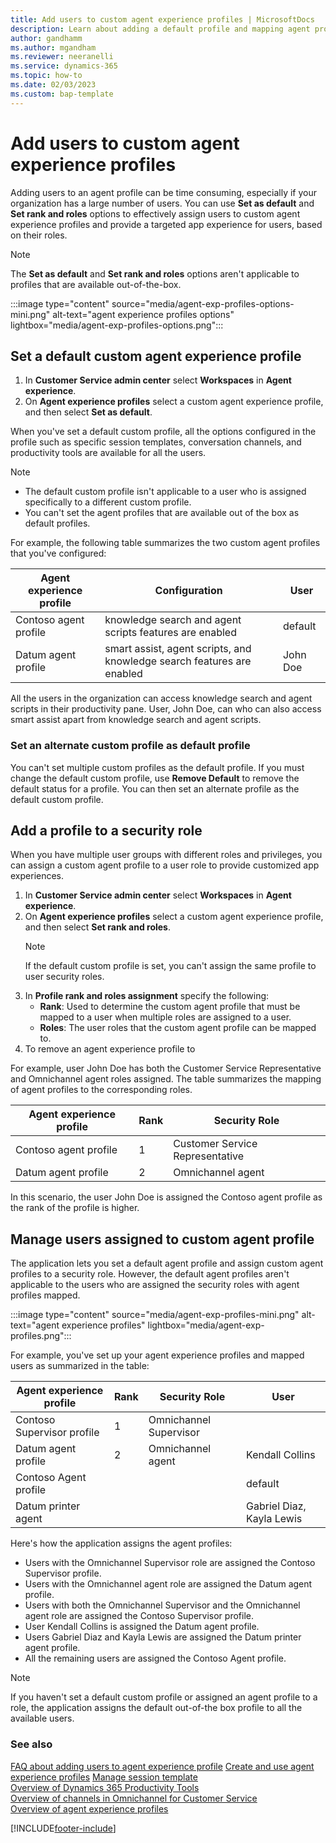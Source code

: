 ```yaml
---
title: Add users to custom agent experience profiles | MicrosoftDocs 
description: Learn about adding a default profile and mapping agent profiles to security roles
author: gandhamm 
ms.author: mgandham
ms.reviewer: neeranelli
ms.service: dynamics-365 
ms.topic: how-to
ms.date: 02/03/2023 
ms.custom: bap-template 
---
```


# Add users to custom agent experience profiles

Adding users to an agent profile can be time consuming, especially if your organization has a large number of users. You can use **Set as default** and **Set rank and roles** options to effectively assign users to custom agent experience profiles and provide a targeted app experience for users, based on their roles.

> [!NOTE]
> The **Set as default** and **Set rank and roles** options aren't applicable to profiles that are available out-of-the-box.

:::image type="content" source="media/agent-exp-profiles-options-mini.png" alt-text="agent experience profiles options" lightbox="media/agent-exp-profiles-options.png":::

## Set a default custom agent experience profile

1. In **Customer Service admin center** select **Workspaces** in **Agent experience**.
1. On **Agent experience profiles** select a custom agent experience profile, and then select  **Set as default**.

When you've set a default custom profile, all the options configured in the profile such as specific session templates, conversation channels, and productivity tools are available for all the users.

> [!NOTE]
> - The default custom profile isn't applicable to a user who is assigned specifically to a different custom profile.
> - You can't set the agent profiles that are available out of the box as default profiles.

For example, the following table summarizes the two custom agent profiles that you've configured:

|Agent experience profile   | Configuration   | User |
|----------|-----------|------------|
| Contoso agent profile     | knowledge search and agent scripts features are enabled  | default        |
| Datum agent profile | smart assist, agent scripts, and knowledge search features are enabled  | John Doe |

All the users in the organization can access knowledge search and agent scripts in their productivity pane. User, John Doe, can who can also access smart assist apart from knowledge search and agent scripts.

### Set an alternate custom profile as default profile

You can't set multiple custom profiles as the default profile. If you must change the default custom profile, use **Remove Default** to remove the default status for a profile. You can then set an alternate profile as the default custom profile.

## Add a profile to a security role

When you have multiple user groups with different roles and privileges, you can assign a custom agent profile to a user role to provide customized app experiences.

1. In **Customer Service admin center** select **Workspaces** in **Agent experience**.
1. On **Agent experience profiles** select a custom agent experience profile, and then select  **Set rank and roles**. 
   > [!NOTE]
   > If the default custom profile is set, you can't assign the same profile to user security roles.
1. In **Profile rank and roles assignment** specify the following:
     - **Rank**: Used to determine the custom agent profile that must be mapped to a user when multiple roles are assigned to a user.
     - **Roles**: The user roles that the custom agent profile can be mapped to.
1. To remove an agent experience profile to 

For example, user John Doe has both the Customer Service Representative and Omnichannel agent roles assigned. The table summarizes the mapping of agent profiles to the corresponding roles.

|Agent experience profile   | Rank  | Security Role|
|----------|-----------|------------|
| Contoso agent profile     |1 | Customer Service Representative |
| Datum agent profile |2   |  Omnichannel agent |

In this scenario, the user John Doe is assigned the Contoso agent profile as the rank of the profile is higher.

## Manage users assigned to custom agent profile

The application lets you set a default agent profile and assign custom agent profiles to a security role. However, the default agent profiles aren't applicable to the users who are assigned the security roles with agent profiles mapped.

:::image type="content" source="media/agent-exp-profiles-mini.png" alt-text="agent experience profiles" lightbox="media/agent-exp-profiles.png":::

For example, you've set up your agent experience profiles and mapped users as summarized in the table:

|Agent experience profile   | Rank  | Security Role|User |
|----------|-----------|------------|---------------|
| Contoso Supervisor profile     |1 | Omnichannel Supervisor | |
| Datum agent profile |2   | Omnichannel agent | Kendall Collins|
| Contoso Agent profile | | | default|
| Datum printer agent | | | Gabriel Diaz, Kayla Lewis|

Here's how the application assigns the agent profiles:

- Users with the Omnichannel Supervisor role are assigned the Contoso Supervisor profile.
- Users with the Omnichannel agent role are assigned the Datum agent profile.
- Users with both the Omnichannel Supervisor and the Omnichannel agent role are assigned the Contoso Supervisor profile.
- User Kendall Collins is assigned the Datum agent profile.
- Users Gabriel Diaz and Kayla Lewis are assigned the Datum printer agent profile.
- All the remaining users are assigned the Contoso Agent profile.

> [!NOTE]
> If you haven't set a default custom profile or assigned an agent profile to a role, the application assigns the default out-of-the box profile to all the available users.

### See also

[FAQ about adding users to agent experience profile](faq-agent-experience-profile.md)
[Create and use agent experience profiles](create-agent-experience-profile.md)
[Manage session template](session-templates.md)  
[Overview of Dynamics 365 Productivity Tools](productivity-tools.md)  
[Overview of channels in Omnichannel for Customer Service](../customer-service/channels.md)  
[Overview of agent experience profiles](overview.md)  

[!INCLUDE[footer-include](../includes/footer-banner.md)]
